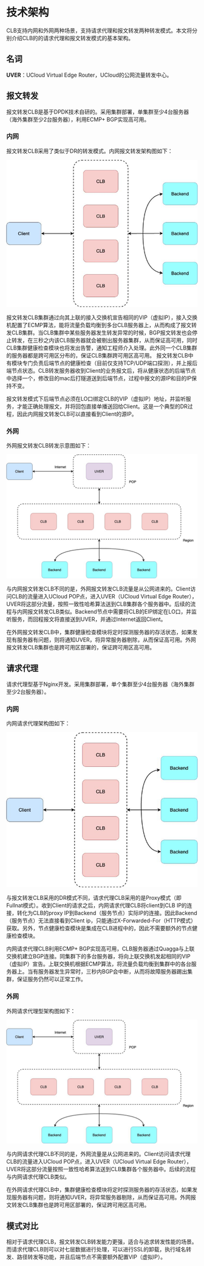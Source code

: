 
# 技术架构

CLB支持内网和外网两种场景，支持请求代理和报文转发两种转发模式。本文将分别介绍CLB的的请求代理和报文转发模式的基本架构。

## 名词

**UVER**：UCloud Virtual Edge Router，UCloud的公网流量转发中心。


## 报文转发
报文转发CLB是基于DPDK技术自研的。采用集群部署，单集群至少4台服务器（海外集群至少2台服务器），利用ECMP+ BGP实现高可用。

### 内网

报文转发CLB采用了类似于DR的转发模式。内网报文转发架构图如下：

![](/images/clb4-Intranet.png)

报文转发CLB集群通过向其上联的接入交换机宣告相同的VIP（虚拟IP），接入交换机配置了ECMP算法，能将流量负载均衡到多台CLB服务器上，从而构成了报文转发CLB集群。当CLB集群中某些服务器发生转发异常的时候，BGP报文转发也会停止转发，在三秒之内该CLB服务器就会被剔出服务器集群，从而保证高可用，同时CLB集群健康检查模块也将发出告警，通知工程师介入处理。此外同一个CLB集群的服务器都是跨可用区分布的，保证CLB集群跨可用区高可用。 报文转发CLB中有模块专门负责后端节点的健康检查（目前仅支持TCP/UDP端口探测），并上报后端节点状态。CLB转发服务器收到Client的业务报文后，将从健康状态的后端节点中选择一个，修改目的mac后打隧道送到后端节点，过程中报文的源IP和目的IP保持不变。

报文转发模式下后端节点必须在LO口绑定CLB的VIP（虚拟IP）地址，并监听服务，才能正确处理报文，并将回包直接单播送回给Client。这是一个典型的DR过程，因此内网报文转发CLB可以直接看到Client的源IP。

### 外网
外网报文转发CLB转发示意图如下：

![](/images/clb4-internet.png)

与内网报文转发CLB不同的是，外网报文转发CLB流量是从公网进来的。Client访问CLB的流量进入UCloud POP点，进入UVER（UCloud Virtual Edge Router），UVER将这部分流量，按照一致性哈希算法送到CLB集群各个服务器中。后续的流程与内网报文转发CLB类似。Backend节点中需要将CLB的EIP绑定在LO口，并监听服务，而回程报文将直接送到UVER，并通过Internet返回Client。

在外网报文转发CLB中，集群健康检查模块将定时探测服务器的存活状态，如果发现有服务器有问题，则将通知UVER，将异常服务器剔除，从而保证高可用。外网报文转发CLB集群也是跨可用区部署的，保证跨可用区高可用。

## 请求代理
请求代理型基于Nginx开发。采用集群部署，单个集群至少4台服务器（海外集群至少2台服务器）。

### 内网
内网请求代理架构图如下：

![](/images/clb7-Intranet.png)

与报文转发CLB采用的DR模式不同，请求代理CLB采用的是Proxy模式（即Fullnat模式）。收到Client的请求之后，内网请求代理CLB将client到CLB IP的连接，转化为CLB的proxy IP到Backend（服务节点）实际IP的连接。因此Backend（服务节点）无法直接看到Client ip，只能通过X-Forwarded-For（HTTP模式）获取。另外，节点健康检查模块是集成在CLB进程中的，因此不需要额外的节点健康检查模块。

内网请求代理CLB利用ECMP+ BGP实现高可用，CLB服务器通过Quagga与上联交换机建立BGP连接。同集群下的多台服务器，将向上联交换机发起相同的VIP（虚拟IP）宣告。上联交换机根据ECMP算法，将流量负载均衡到集群中的各台服务器上。当有服务器发生异常时，三秒内BGP会中断，从而将故障服务器踢出集群，保证服务仍然可以正常工作。

### 外网
外网请求代理型架构图如下：

![](/images/clb7-internet.png)


与内网请求代理CLB不同的是，外网流量是从公网进来的。Client访问请求代理CLB的流量进入UCloud POP点，进入UVER（UCloud Virtual Edge Router），UVER将这部分流量按照一致性哈希算法送到CLB集群各个服务器中。后续的流程与内网请求代理CLB类似。

在外网请求代理CLB中，集群健康检查模块将定时探测服务器的存活状态，如果发现服务器有问题，则将通知UVER，将异常服务器剔除，从而保证高可用。外网报文转发CLB集群也是跨可用区部署的，保证跨可用区高可用。

## 模式对比
相对于请求代理CLB，报文转发CLB转发能力更强，适合与追求转发性能的场景。而请求代理CLB则可以对七层数据进行处理，可以进行SSL的卸载，执行域名转发、路径转发等功能，并且后端节点不需要额外配置VIP（虚拟IP）。
